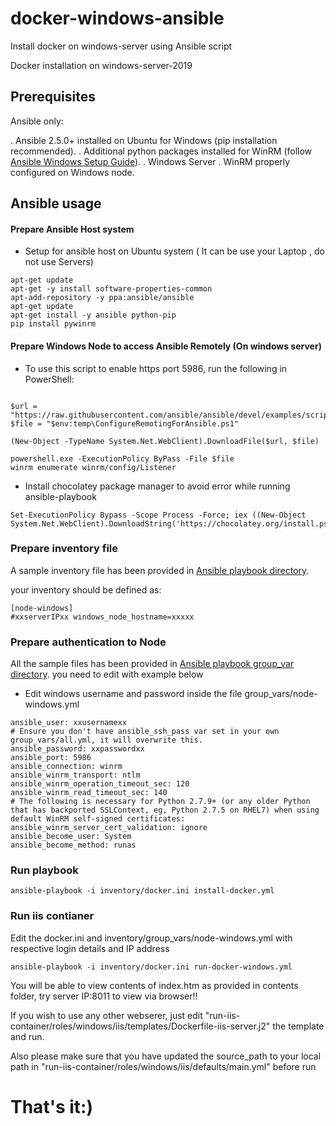 # docker-windows-ansible
Install docker on windows-server using Ansible script

Docker installation on windows-server-2019

## Prerequisites
Ansible only:

. Ansible 2.5.0+ installed on Ubuntu for Windows (pip installation recommended).
. Additional python packages installed for WinRM (follow [Ansible Windows Setup Guide](http://docs.ansible.com/ansible/2.5/user_guide/windows_setup.html)).
. Windows Server
. WinRM properly configured on Windows node.


##  Ansible usage

#### Prepare Ansible Host system
- Setup for ansible host  on Ubuntu system ( It can be use your Laptop , do not use Servers)
```
apt-get update
apt-get -y install software-properties-common
apt-add-repository -y ppa:ansible/ansible
apt-get update
apt-get install -y ansible python-pip
pip install pywinrm
```


#### Prepare Windows Node to access Ansible Remotely (On windows server)

 - To use this script to enable https port 5986, run the following in PowerShell:

```

$url = "https://raw.githubusercontent.com/ansible/ansible/devel/examples/scripts/ConfigureRemotingForAnsible.ps1"
$file = "$env:temp\ConfigureRemotingForAnsible.ps1"

(New-Object -TypeName System.Net.WebClient).DownloadFile($url, $file)

powershell.exe -ExecutionPolicy ByPass -File $file
winrm enumerate winrm/config/Listener
```
- Install chocolatey package manager to avoid error while running ansible-playbook

```
Set-ExecutionPolicy Bypass -Scope Process -Force; iex ((New-Object System.Net.WebClient).DownloadString('https://chocolatey.org/install.ps1'))

```

### Prepare inventory file
A sample inventory file has been provided in [Ansible playbook directory](ansible/inventory/docker.ini).

your inventory should be defined as:

```
[node-windows]
#xxserverIPxx windows_node_hostname=xxxxx

```
### Prepare authentication to Node

 All the sample files has been provided in [Ansible playbook group_var directory](ansible/group_vars).
you need to edit with example below

- Edit windows username and password inside the file group_vars/node-windows.yml

```
ansible_user: xxusernamexx
# Ensure you don't have ansible_ssh_pass var set in your own group_vars/all.yml, it will overwrite this.
ansible_password: xxpasswordxx
ansible_port: 5986
ansible_connection: winrm
ansible_winrm_transport: ntlm
ansible_winrm_operation_timeout_sec: 120
ansible_winrm_read_timeout_sec: 140
# The following is necessary for Python 2.7.9+ (or any older Python that has backported SSLContext, eg, Python 2.7.5 on RHEL7) when using default WinRM self-signed certificates:
ansible_winrm_server_cert_validation: ignore
ansible_become_user: System
ansible_become_method: runas
```
### Run playbook

```
ansible-playbook -i inventory/docker.ini install-docker.yml
```
### Run iis contianer
Edit the docker.ini and inventory/group_vars/node-windows.yml with respective login details and IP address
```
ansible-playbook -i inventory/docker.ini run-docker-windows.yml
```
You will be able to view contents of index.htm as provided in contents folder, try  server IP:8011 to view via browser!!

If you wish to use any other webserer, just edit "run-iis-container/roles/windows/iis/templates/Dockerfile-iis-server.j2" the template and run.

Also please make sure that you have updated the source_path to your local path in "run-iis-container/roles/windows/iis/defaults/main.yml" before run

That's  it:)
===============================================================================================================================
